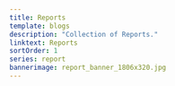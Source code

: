 ```yaml
---
title: Reports
template: blogs
description: "Collection of Reports."
linktext: Reports
sortOrder: 1
series: report
bannerimage: report_banner_1806x320.jpg
---
```

